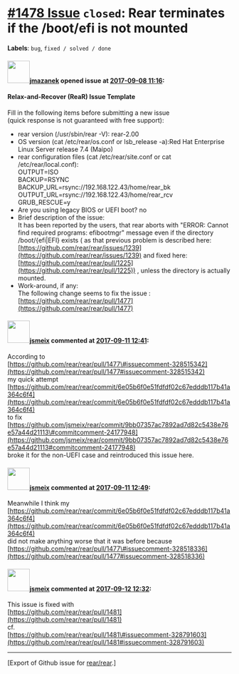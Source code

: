 [\#1478 Issue](https://github.com/rear/rear/issues/1478) `closed`: Rear terminates if the /boot/efi is not mounted
==================================================================================================================

**Labels**: `bug`, `fixed / solved / done`

#### <img src="https://avatars.githubusercontent.com/u/16332741?v=4" width="50">[jmazanek](https://github.com/jmazanek) opened issue at [2017-09-08 11:16](https://github.com/rear/rear/issues/1478):

#### Relax-and-Recover (ReaR) Issue Template

Fill in the following items before submitting a new issue  
(quick response is not guaranteed with free support):

-   rear version (/usr/sbin/rear -V): rear-2.00
-   OS version (cat /etc/rear/os.conf or lsb\_release -a):Red Hat
    Enterprise Linux Server release 7.4 (Maipo)
-   rear configuration files (cat /etc/rear/site.conf or cat
    /etc/rear/local.conf):  
    OUTPUT=ISO  
    BACKUP=RSYNC  
    BACKUP\_URL=rsync://192.168.122.43/home/rear\_bk  
    OUTPUT\_URL=rsync://192.168.122.43/home/rear\_rcv  
    GRUB\_RESCUE=y
-   Are you using legacy BIOS or UEFI boot? no
-   Brief description of the issue:  
    It has been reported by the users, that rear aborts with "ERROR:
    Cannot find required programs: efibootmgr" message even if the
    directory /boot/{efi|EFI} exists ( as that previous problem is
    described here:
    [https://github.com/rear/rear/issues/1239](https://github.com/rear/rear/issues/1239)
    and fixed here:
    [https://github.com/rear/rear/pull/1225](https://github.com/rear/rear/pull/1225))
    , unless the directory is actually mounted.
-   Work-around, if any:  
    The following change seems to fix the issue :
    [https://github.com/rear/rear/pull/1477](https://github.com/rear/rear/pull/1477)

#### <img src="https://avatars.githubusercontent.com/u/1788608?u=925fc54e2ce01551392622446ece427f51e2f0ce&v=4" width="50">[jsmeix](https://github.com/jsmeix) commented at [2017-09-11 12:41](https://github.com/rear/rear/issues/1478#issuecomment-328516770):

According to  
[https://github.com/rear/rear/pull/1477\#issuecomment-328515342](https://github.com/rear/rear/pull/1477#issuecomment-328515342)  
my quick attempt  
[https://github.com/rear/rear/commit/6e05b6f0e51fdfdf02c67edddb117b41a364c6f4](https://github.com/rear/rear/commit/6e05b6f0e51fdfdf02c67edddb117b41a364c6f4)  
to fix  
[https://github.com/jsmeix/rear/commit/9bb07357ac7892ad7d82c5438e76e57a44d21113\#commitcomment-24177948](https://github.com/jsmeix/rear/commit/9bb07357ac7892ad7d82c5438e76e57a44d21113#commitcomment-24177948)  
broke it for the non-UEFI case and reintroduced this issue here.

#### <img src="https://avatars.githubusercontent.com/u/1788608?u=925fc54e2ce01551392622446ece427f51e2f0ce&v=4" width="50">[jsmeix](https://github.com/jsmeix) commented at [2017-09-11 12:49](https://github.com/rear/rear/issues/1478#issuecomment-328518731):

Meanwhile I think my  
[https://github.com/rear/rear/commit/6e05b6f0e51fdfdf02c67edddb117b41a364c6f4](https://github.com/rear/rear/commit/6e05b6f0e51fdfdf02c67edddb117b41a364c6f4)  
did not make anything worse that it was before because  
[https://github.com/rear/rear/pull/1477\#issuecomment-328518336](https://github.com/rear/rear/pull/1477#issuecomment-328518336)

#### <img src="https://avatars.githubusercontent.com/u/1788608?u=925fc54e2ce01551392622446ece427f51e2f0ce&v=4" width="50">[jsmeix](https://github.com/jsmeix) commented at [2017-09-12 12:32](https://github.com/rear/rear/issues/1478#issuecomment-328838312):

This issue is fixed with  
[https://github.com/rear/rear/pull/1481](https://github.com/rear/rear/pull/1481)  
cf.  
[https://github.com/rear/rear/pull/1481\#issuecomment-328791603](https://github.com/rear/rear/pull/1481#issuecomment-328791603)

------------------------------------------------------------------------

\[Export of Github issue for
[rear/rear](https://github.com/rear/rear).\]
